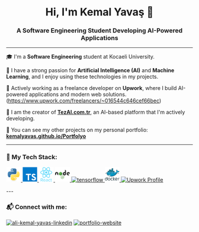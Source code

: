 <h1 align="center">Hi, I'm Kemal Yavaş 👋</h1>
<h3 align="center">A Software Engineering Student Developing AI-Powered Applications</h3>

---

<p align="left">
  
  🎓 I'm a <b>Software Engineering</b> student at Kocaeli University.
  <br/>
  
  🧠 I have a strong passion for <b>Artificial Intelligence (AI)</b> and <b>Machine Learning</b>, and I enjoy using these technologies in my projects.
  <br/>
  
  🚀 Actively working as a freelance developer on **Upwork**, where I build AI-powered applications and modern web solutions.(https://www.upwork.com/freelancers/~016544c646cef66bec)
  <br/>
  
  🚀 I am the creator of <a href="https://tezai.com.tr" target="_blank"><b>TezAI.com.tr</b></a>, an AI-based platform that I'm actively developing.
  <br/>
  
  💼 You can see my other projects on my personal portfolio: <a href="https://kemalyavas.github.io/Portfolyo/" target="_blank"><b>kemalyavas.github.io/Portfolyo</b></a>
</p>

---

<h3 align="left">🚀 My Tech Stack:</h3>
<p align="left">
  <a href="https://www.python.org" target="_blank" rel="noreferrer"> <img src="https://raw.githubusercontent.com/devicons/devicon/master/icons/python/python-original.svg" alt="python" width="40" height="40"/> </a>
  <a href="https://www.typescriptlang.org/" target="_blank" rel="noreferrer"> <img src="https://raw.githubusercontent.com/devicons/devicon/master/icons/typescript/typescript-original.svg" alt="typescript" width="40" height="40"/> </a>
  <a href="https://reactjs.org/" target="_blank" rel="noreferrer"> <img src="https://raw.githubusercontent.com/devicons/devicon/master/icons/react/react-original-wordmark.svg" alt="react" width="40" height="40"/> </a>
  <a href="https://nodejs.org" target="_blank" rel="noreferrer"> <img src="https://raw.githubusercontent.com/devicons/devicon/master/icons/nodejs/nodejs-original-wordmark.svg" alt="nodejs" width="40" height="40"/> </a>
  <a href="https://www.tensorflow.org" target="_blank" rel="noreferrer"> <img src="https://www.vectorlogo.zone/logos/tensorflow/tensorflow-icon.svg" alt="tensorflow" width="40" height="40"/> </a>
  <a href="https://www.docker.com/" target="_blank" rel="noreferrer"> <img src="https://raw.githubusercontent.com/devicons/devicon/master/icons/docker/docker-original-wordmark.svg" alt="docker" width="40" height="40"/> </a>
  <a href="https://www.upwork.com/freelancers/~016544c646cef66bec" target="_blank">
  <img src="https://img.shields.io/badge/Upwork-6FDA44?style=for-the-badge&logo=Upwork&logoColor=white" alt="Upwork Profile"/>
</a>
</p>
---

<h3 align="left">📬 Connect with me:</h3>
<p align="left">
  <a href="https://www.linkedin.com/in/your-linkedin-username/" target="blank"><img align="center" src="https://raw.githubusercontent.com/rahuldkjain/github-profile-readme-generator/master/src/images/icons/Social/linked-in-alt.svg" alt="ali-kemal-yavas-linkedin" height="30" width="40" /></a>
  <a href="https://kemalyavas.github.io/Portfolyo/" target="blank"><img align="center" src="https://img.icons8.com/material-outlined/48/FFFFFF/domain.png" alt="portfolio-website" height="30" width="30"/></a>
</p>
